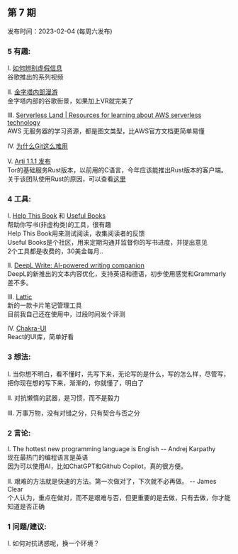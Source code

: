 ## 第 7 期
发布时间：2023-02-04 (每周六发布)

### 5 有趣:
I. [如何辨别虚假信息](https://youtube.com/playlist?list=PL4SOO4mxq3nuY5ouyouJhZCnlrn1B5Jr6)\
	谷歌推出的系列视频

II. [金字塔内部漫游](https://giza.mused.org/en/guided/266/inside-the-great-pyramid)\
	金字塔内部的谷歌街景，如果加上VR就完美了

III. [Serverless Land | Resources for learning about AWS serverless technology](https://serverlessland.com/)\
	AWS 无服务器的学习资源，都是图文类型，比AWS官方文档更简单易懂

IV. [为什么Git这么难用](https://www.highflux.io/blog/what-makes-git-hard-to-use)

V. [Arti 1.1.1 发布](https://blog.torproject.org/arti_111_released/)\
	Tor的基础服务Rust版本，以前用的C语言，今年应该能推出Rust版本的客户端。
	关于该团队使用Rust的原因，可以查看[这里](https://blog.torproject.org/arti_100_released/)

### 4 工具:
I. [Help This Book](https://helpthisbook.com/) 和 [Useful Books](https://usefulbooks.com/)\
	帮助你写书(非虚构类)的工具，很有趣\
	Help This Book用来测试阅读，收集阅读者的反馈\
	Useful Books是个社区，用来定期沟通并监督你的写书进度，并提出意见\
	2个工具都是收费的，30美金每月..

II. [DeepL Write: AI-powered writing companion](https://www.deepl.com/write)\
	DeepL的新推出的文本内容优化，支持英语和德语，初步使用感觉和Grammarly差不多。

III. [Lattic](https://lattics.zineapi.com/)\
	新的一款卡片笔记管理工具\
	目前我自己还在使用中，过段时间发个评测

IV. [Chakra-UI](https://github.com/chakra-ui/chakra-ui/)\
	React的UI库，简单好看

### 3 想法:
I. 当你想不明白，看不懂时，先写下来，无论写的是什么，写的怎么样，尽管写，把你现在想的写下来，渐渐的，你就懂了，明白了

II. 对抗懒惰的武器，是习惯，而不是毅力

III. 万事万物，没有对错之分，只有契合与否之分

### 2 言论:
I. The hottest new programming language is English -- Andrej Karpathy\
	现在最热门的编程语言是英语\
	因为可以使用AI，比如ChatGPT和Github Copilot，真的很方便。

II. 艰难的方法就是快速的方法。第一次做对了，下次就不必再做。 -- James Clear\
	个人认为，重点在做对，而不是艰难与否，但更重要的是去做，只有去做，你才能知道是否正确

### 1 问题/建议:
I. 如何对抗诱惑呢，换一个环境？
